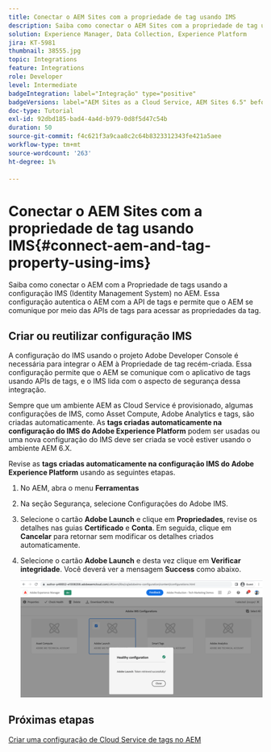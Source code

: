 ```yaml
---
title: Conectar o AEM Sites com a propriedade de tag usando IMS
description: Saiba como conectar o AEM Sites com a propriedade de tag usando a configuração IMS no AEM.
solution: Experience Manager, Data Collection, Experience Platform
jira: KT-5981
thumbnail: 38555.jpg
topic: Integrations
feature: Integrations
role: Developer
level: Intermediate
badgeIntegration: label="Integração" type="positive"
badgeVersions: label="AEM Sites as a Cloud Service, AEM Sites 6.5" before-title="false"
doc-type: Tutorial
exl-id: 92dbd185-bad4-4a4d-b979-0d8f5d47c54b
duration: 50
source-git-commit: f4c621f3a9caa8c2c64b8323312343fe421a5aee
workflow-type: tm+mt
source-wordcount: '263'
ht-degree: 1%

---
```


# Conectar o AEM Sites com a propriedade de tag usando IMS{#connect-aem-and-tag-property-using-ims}

Saiba como conectar o AEM com a Propriedade de tags usando a configuração IMS (Identity Management System) no AEM. Essa configuração autentica o AEM com a API de tags e permite que o AEM se comunique por meio das APIs de tags para acessar as propriedades da tag.

## Criar ou reutilizar configuração IMS

A configuração do IMS usando o projeto Adobe Developer Console é necessária para integrar o AEM à Propriedade de tag recém-criada. Essa configuração permite que o AEM se comunique com o aplicativo de tags usando APIs de tags, e o IMS lida com o aspecto de segurança dessa integração.

Sempre que um ambiente AEM as Cloud Service é provisionado, algumas configurações de IMS, como Asset Compute, Adobe Analytics e tags, são criadas automaticamente. As **tags criadas automaticamente na configuração do IMS do Adobe Experience Platform** podem ser usadas ou uma nova configuração do IMS deve ser criada se você estiver usando o ambiente AEM 6.X.

Revise as **tags criadas automaticamente na configuração IMS do Adobe Experience Platform** usando as seguintes etapas.

1. No AEM, abra o menu **Ferramentas**
1. Na seção Segurança, selecione Configurações do Adobe IMS.
1. Selecione o cartão **Adobe Launch** e clique em **Propriedades**, revise os detalhes nas guias **Certificado** e **Conta**. Em seguida, clique em **Cancelar** para retornar sem modificar os detalhes criados automaticamente.
1. Selecione o cartão **Adobe Launch** e desta vez clique em **Verificar integridade**. Você deverá ver a mensagem **Success** como abaixo.

   ![Configuração IMS Íntegra das Marcas](assets/adobe-launch-healthy-ims-config.png)

## Próximas etapas

[Criar uma configuração de Cloud Service de tags no AEM](create-aem-launch-cloud-service.md)
